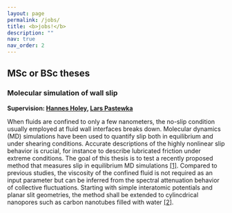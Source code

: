 ```yaml
---
layout: page
permalink: /jobs/
title: <b>jobs!</b>
description: ""
nav: true
nav_order: 2
---
```


## MSc or BSc theses

### Molecular simulation of wall slip

**Supervision: <a href="mailto:hannes.holey@kit.edu">Hannes Holey</a>, <a href="mailto:lars.pastewka@imtek.uni-freiburg.de">Lars Pastewka</a>**

When fluids are confined to only a few nanometers, the no-slip condition usually employed at fluid wall interfaces breaks down. 
Molecular dynamics (MD) simulations have been used to quantify slip both in equilibrium and under shearing conditions.
Accurate descriptions of the highly nonlinear slip behavior is crucial, for instance to describe lubricated friction under extreme conditions.
The goal of this thesis is to test a recently proposed method that measures slip in equilibrium MD simulations [[1]](https://arxiv.org/abs/2305.07501).
Compared to previous studies, the viscosity of the confined fluid is not required as an input parameter but can be inferred from the spectral attenuation behavior of collective fluctuations.
Starting with simple interatomic potentials and planar slit geometries, the method shall be extended to cylincdrical nanopores such as carbon nanotubes filled with water [[2]](https://iopscience.iop.org/article/10.1088/1361-6528/aae0bd).



